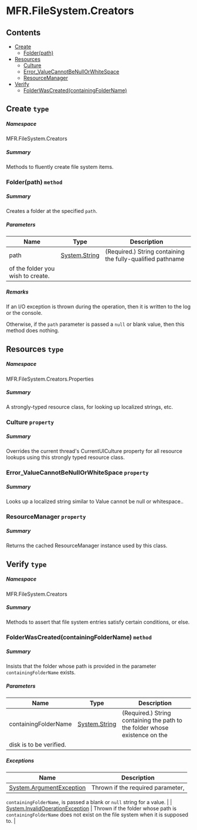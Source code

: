 <a name='assembly'></a>
# MFR.FileSystem.Creators

## Contents

- [Create](#T-MFR-FileSystem-Creators-Create 'MFR.FileSystem.Creators.Create')
  - [Folder(path)](#M-MFR-FileSystem-Creators-Create-Folder-System-String- 'MFR.FileSystem.Creators.Create.Folder(System.String)')
- [Resources](#T-MFR-FileSystem-Creators-Properties-Resources 'MFR.FileSystem.Creators.Properties.Resources')
  - [Culture](#P-MFR-FileSystem-Creators-Properties-Resources-Culture 'MFR.FileSystem.Creators.Properties.Resources.Culture')
  - [Error_ValueCannotBeNullOrWhiteSpace](#P-MFR-FileSystem-Creators-Properties-Resources-Error_ValueCannotBeNullOrWhiteSpace 'MFR.FileSystem.Creators.Properties.Resources.Error_ValueCannotBeNullOrWhiteSpace')
  - [ResourceManager](#P-MFR-FileSystem-Creators-Properties-Resources-ResourceManager 'MFR.FileSystem.Creators.Properties.Resources.ResourceManager')
- [Verify](#T-MFR-FileSystem-Creators-Verify 'MFR.FileSystem.Creators.Verify')
  - [FolderWasCreated(containingFolderName)](#M-MFR-FileSystem-Creators-Verify-FolderWasCreated-System-String- 'MFR.FileSystem.Creators.Verify.FolderWasCreated(System.String)')

<a name='T-MFR-FileSystem-Creators-Create'></a>
## Create `type`

##### Namespace

MFR.FileSystem.Creators

##### Summary

Methods to fluently create file system items.

<a name='M-MFR-FileSystem-Creators-Create-Folder-System-String-'></a>
### Folder(path) `method`

##### Summary

Creates a folder at the specified `path`.

##### Parameters

| Name | Type | Description |
| ---- | ---- | ----------- |
| path | [System.String](http://msdn.microsoft.com/query/dev14.query?appId=Dev14IDEF1&l=EN-US&k=k:System.String 'System.String') | (Required.) String containing the fully-qualified pathname
of the folder you wish to create. |

##### Remarks

If an I/O exception is thrown during the operation, then it is written to the
log or the console.



Otherwise, if the `path` parameter is passed a
`null` or blank value, then this method does nothing.

<a name='T-MFR-FileSystem-Creators-Properties-Resources'></a>
## Resources `type`

##### Namespace

MFR.FileSystem.Creators.Properties

##### Summary

A strongly-typed resource class, for looking up localized strings, etc.

<a name='P-MFR-FileSystem-Creators-Properties-Resources-Culture'></a>
### Culture `property`

##### Summary

Overrides the current thread's CurrentUICulture property for all
  resource lookups using this strongly typed resource class.

<a name='P-MFR-FileSystem-Creators-Properties-Resources-Error_ValueCannotBeNullOrWhiteSpace'></a>
### Error_ValueCannotBeNullOrWhiteSpace `property`

##### Summary

Looks up a localized string similar to Value cannot be null or whitespace..

<a name='P-MFR-FileSystem-Creators-Properties-Resources-ResourceManager'></a>
### ResourceManager `property`

##### Summary

Returns the cached ResourceManager instance used by this class.

<a name='T-MFR-FileSystem-Creators-Verify'></a>
## Verify `type`

##### Namespace

MFR.FileSystem.Creators

##### Summary

Methods to assert that file system entries satisfy certain conditions, or else.

<a name='M-MFR-FileSystem-Creators-Verify-FolderWasCreated-System-String-'></a>
### FolderWasCreated(containingFolderName) `method`

##### Summary

Insists that the folder whose path is provided in the parameter
`containingFolderName` exists.

##### Parameters

| Name | Type | Description |
| ---- | ---- | ----------- |
| containingFolderName | [System.String](http://msdn.microsoft.com/query/dev14.query?appId=Dev14IDEF1&l=EN-US&k=k:System.String 'System.String') | (Required.) String containing the path to the folder whose existence on the
disk is to be verified. |

##### Exceptions

| Name | Description |
| ---- | ----------- |
| [System.ArgumentException](http://msdn.microsoft.com/query/dev14.query?appId=Dev14IDEF1&l=EN-US&k=k:System.ArgumentException 'System.ArgumentException') | Thrown if the required parameter,
`containingFolderName`, is passed a blank or
`null` string for a value. |
| [System.InvalidOperationException](http://msdn.microsoft.com/query/dev14.query?appId=Dev14IDEF1&l=EN-US&k=k:System.InvalidOperationException 'System.InvalidOperationException') | Thrown if the folder whose path is `containingFolderName`
does not exist on the file system when it is supposed to. |
